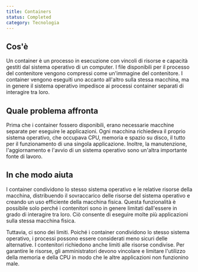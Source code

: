 ```yaml
---
title: Containers
status: Completed
category: Tecnologia
---
```


## Cos'è
Un container è un processo in esecuzione con vincoli di risorse e capacità gestiti dal sistema operativo di un computer. I file disponibili per il processo del contenitore vengono compressi come un'immagine del contenitore. I container vengono eseguiti uno accanto all'altro sulla stessa macchina, ma in genere il sistema operativo impedisce ai processi container separati di interagire tra loro.

## Quale problema affronta 
Prima che i container fossero disponibili, erano necessarie macchine separate per eseguire le applicazioni. Ogni macchina richiedeva il proprio sistema operativo, che occupava CPU, memoria e spazio su disco, il tutto per il funzionamento di una singola applicazione. Inoltre, la manutenzione, l'aggiornamento e l'avvio di un sistema operativo sono un'altra importante fonte di lavoro.

## In che modo aiuta
I container condividono lo stesso sistema operativo e le relative risorse della macchina, distribuendo il sovraccarico delle risorse del sistema operativo e creando un uso efficiente della macchina fisica. Questa funzionalità è possibile solo perché i contenitori sono in genere limitati dall'essere in grado di interagire tra loro. Ciò consente di eseguire molte più applicazioni sulla stessa macchina fisica.

Tuttavia, ci sono dei limiti. Poiché i container condividono lo stesso sistema operativo, i processi possono essere considerati meno sicuri delle alternative. I contenitori richiedono anche limiti alle risorse condivise. Per garantire le risorse, gli amministratori devono vincolare e limitare l'utilizzo della memoria e della CPU in modo che le altre applicazioni non funzionino male.